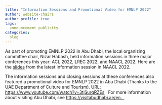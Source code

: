```yaml
---
title: "Information Sessions and Promotional Video for EMNLP 2022"
author: website-chairs
author_profile: true
tags:
  announcement publicity
categories:
  blog
---
```

As part of promoting EMNLP 2022 in Abu Dhabi, the local organizing committee chair, Nizar Habash, held information sessions in three major conferences this year: ACL 2022, LREC 2022, and NAACL 2022. Here are the [slides](/downloads/NAACL-EMNLP-2022-Presentation.pdf) from the latest information session in NAACL 2022.

The information sessions and closing sessions at these conferences also featured a promotional video for EMNLP 2022 in Abu Dhabi (Thanks to the UAE Department of Culture and Tourism).
URL: https://www.youtube.com/watch?v=3tjSurqRZEs
 
For more information about visiting Abu Dhabi, see https://visitabudhabi.ae/en.  

